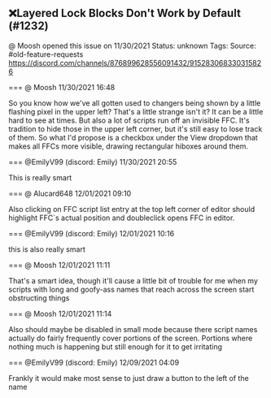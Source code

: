 ## ❌Layered Lock Blocks Don't Work by Default (#1232)
@ Moosh opened this issue on 11/30/2021
Status: unknown
Tags: 
Source: #old-feature-requests https://discord.com/channels/876899628556091432/915283068330315826


=== @ Moosh 11/30/2021 16:48

So you know how we've all gotten used to changers being shown by a little flashing pixel in the upper left? That's a little strange isn't it? It can be a little hard to see at times. But also a lot of scripts run off an invisible FFC. It's tradition to hide those in the upper left corner, but it's still easy to lose track of them. So what I'd propose is a checkbox under the View dropdown that makes all FFCs more visible, drawing rectangular hiboxes around them.

=== @EmilyV99 (discord: Emily) 11/30/2021 20:55

This is really smart

=== @ Alucard648 12/01/2021 09:10

Also clicking on FFC script list entry at the top left corner of editor should highlight FFC`s actual position and doubleclick opens FFC in editor.

=== @EmilyV99 (discord: Emily) 12/01/2021 10:16

this is also really smart

=== @ Moosh 12/01/2021 11:11

That's a smart idea, though it'll cause a little bit of trouble for me when my scripts with long and goofy-ass names that reach across the screen start obstructing things

=== @ Moosh 12/01/2021 11:14

Also should maybe be disabled in small mode because there script names actually do fairly frequently cover portions of the screen. Portions where nothing much is happening but still enough for it to get irritating

=== @EmilyV99 (discord: Emily) 12/09/2021 04:09

Frankly it would make most sense to just draw a button to the left of the name
